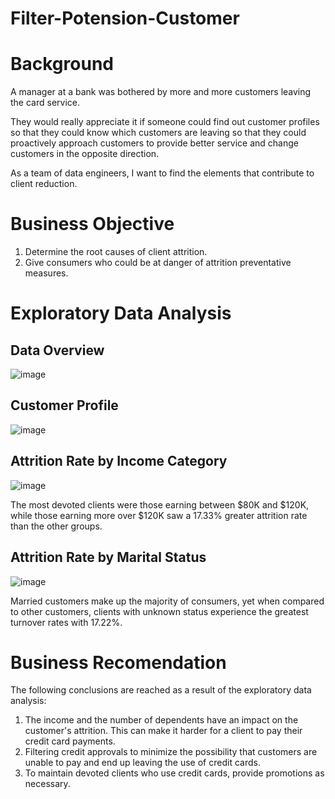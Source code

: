 # Filter-Potension-Customer
# Background

A manager at a bank was bothered by more and more customers leaving the card service.

They would really appreciate it if someone could find out customer profiles so that they could know which customers are leaving so that they could proactively approach customers to provide better service and change customers in the opposite direction.

As a team of data engineers, I want to find the elements that contribute to client reduction.

# Business Objective
1. Determine the root causes of client attrition.
2. Give consumers who could be at danger of attrition preventative measures.

# Exploratory Data Analysis
## Data Overview
![image](https://user-images.githubusercontent.com/114277079/194709022-901bbf92-8c60-4314-b5e2-403c3a111086.png)

## Customer Profile
![image](https://user-images.githubusercontent.com/114277079/194709043-7654b4e5-87c8-40de-b3c7-aa83810bded0.png)

## Attrition Rate by Income Category
![image](https://user-images.githubusercontent.com/114277079/194709095-9542c2c2-dd35-45bb-964b-27b2a401b021.png)

The most devoted clients were those earning between $80K and $120K, while those earning more over $120K saw a 17.33% greater attrition rate than the other groups.

## Attrition Rate by Marital Status
![image](https://user-images.githubusercontent.com/114277079/194709129-e6fc4f78-c8a7-4b47-8b1f-2dc21a79392c.png)

Married customers make up the majority of consumers, yet when compared to other customers, clients with unknown status experience the greatest turnover rates with 17.22%.


# Business Recomendation
The following conclusions are reached as a result of the exploratory data analysis:
1. The income and the number of dependents have an impact on the customer's attrition. This can make it harder for a client to pay their credit card payments.
2. Filtering credit approvals to minimize the possibility that customers are unable to pay and end up leaving the use of credit cards.
3. To maintain devoted clients who use credit cards, provide promotions as necessary.
